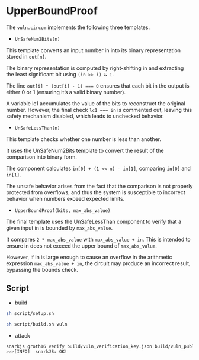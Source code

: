 # UpperBoundProof

The `vuln.circom` implements the following three templates.

- `UnSafeNum2Bits(n)`

This template converts an input number in into its binary representation stored in `out[n]`.

The binary representation is computed by right-shifting in and extracting the least significant bit using `(in >> i) & 1`.

The line `out[i] * (out[i] - 1) === 0` ensures that each bit in the output is either 0 or 1 (ensuring it’s a valid binary number).

A variable lc1 accumulates the value of the bits to reconstruct the original number. However, the final check `lc1 === in` is commented out, leaving this safety mechanism disabled, which leads to unchecked behavior.

- `UnSafeLessThan(n)`

This template checks whether one number is less than another.

It uses the UnSafeNum2Bits template to convert the result of the comparison into binary form.

The component calculates `in[0] + (1 << n) - in[1]`, comparing `in[0]` and `in[1]`.

The unsafe behavior arises from the fact that the comparison is not properly protected from overflows, and thus the system is susceptible to incorrect behavior when numbers exceed expected limits.

- `UpperBoundProof(bits, max_abs_value)`

The final template uses the UnSafeLessThan component to verify that a given input in is bounded by `max_abs_value`.

It compares `2 * max_abs_value` with `max_abs_value + in`. This is intended to ensure in does not exceed the upper bound of `max_abs_value`.

However, if in is large enough to cause an overflow in the arithmetic expression `max_abs_value + in`, the circuit may produce an incorrect result, bypassing the bounds check.

## Script

- build

```bash
sh script/setup.sh

sh script/build.sh vuln
```

- attack

```bash
snarkjs groth16 verify build/vuln_verification_key.json build/vuln_public.json build/vuln_proof.json
>>>[INFO]  snarkJS: OK!
```
